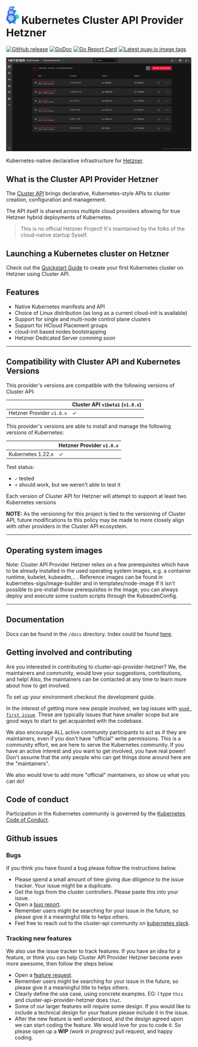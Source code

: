 # <img alt="capi" src="docs/pics/cluster-api.png" height="48x" /> Kubernetes Cluster API Provider Hetzner

[![GitHub release](https://img.shields.io/github/release/syself/cluster-api-provider-hetzner/all.svg?style=flat-square)](https://github.com/syself/cluster-api-provider-hetzner/releases)
[![GoDoc](https://godoc.org/github.com/syself/cluster-api-provider-hetzner?status.svg)](https://pkg.go.dev/github.com/syself/cluster-api-provider-hetzner?tab=overview)
[![Go Report Card](https://goreportcard.com/badge/github.com/syself/cluster-api-provider-hetzner)](https://goreportcard.com/report/github.com/syself/cluster-api-provider-hetzner)
[![Latest quay.io image tags](https://img.shields.io/github/v/tag/syself/cluster-api-provider-hetzner?include_prereleases&label=quay.io)](https://quay.io/repository/syself/cluster-api-provider-hetzner?tab=tags)

<p align="center">
<img alt="hcloud" src="docs/pics/hetzner.png"/>
</p>

Kubernetes-native declarative infrastructure for [Hetzner](https://hetzner.cloud).

## What is the Cluster API Provider Hetzner

The [Cluster API][cluster_api] brings declarative, Kubernetes-style APIs to cluster creation, configuration and management.

The API itself is shared across multiple cloud providers allowing for true Hetzner
hybrid deployments of Kubernetes.

> This is no official Hetzner Project! It's maintained by the folks of the cloud-native startup Syself.

## Launching a Kubernetes cluster on Hetzner

Check out the [Quickstart Guide](docs/topics/quickstart.md) to create your first Kubernetes cluster on Hetzner using Cluster API.

## Features

* Native Kubernetes manifests and API
* Choice of Linux distribution (as long as a current cloud-init is available)
* Support for single and multi-node control plane clusters
* Support for HCloud Placement groups
* cloud-init based nodes bootstrapping
* Hetzner Dedicated Server *comming soon*

---

## Compatibility with Cluster API and Kubernetes Versions

This provider's versions are compatible with the following versions of Cluster API:

|  | Cluster API `v1beta1` (`v1.0.x`) |
|---|---|
|Hetzner Provider `v1.0.x` | ✓ |

This provider's versions are able to install and manage the following versions of Kubernetes:

|  | Hetzner Provider `v1.0.x` |
|---|---|
| Kubernetes 1.22.x | ✓ |

Test status:

* `✓` tested
* `+` should work, but we weren't able to test it


Each version of Cluster API for Hetzner will attempt to support at least two Kubernetes versions 

**NOTE:** As the versioning for this project is tied to the versioning of Cluster API, future modifications to this policy may be made to more closely align with other providers in the Cluster API ecosystem.

------

## Operating system images
Note: Cluster API Provider Hetzner relies on a few prerequisites which have to be already installed in the used operating system images, e.g. a container runtime, kubelet, kubeadm,.. . Reference images can be found in kubernetes-sigs/image-builder and in templates/node-image If it isn't possible to pre-install those prerequisites in the image, you can always deploy and execute some custom scripts through the KubeadmConfig.

---
## Documentation

Docs can be found in the `/docs` directory. Index could be found [here](docs/README.md).

## Getting involved and contributing

Are you interested in contributing to cluster-api-provider-hetzner? We, the
maintainers and community, would love your suggestions, contributions, and help!
Also, the maintainers can be contacted at any time to learn more about how to get
involved.

To set up your environment checkout the development guide.

In the interest of getting more new people involved, we tag issues with
[`good first issue`][good_first_issue].
These are typically issues that have smaller scope but are good ways to start
to get acquainted with the codebase.

We also encourage ALL active community participants to act as if they are
maintainers, even if you don't have "official" write permissions. This is a
community effort, we are here to serve the Kubernetes community. If you have an
active interest and you want to get involved, you have real power! Don't assume
that the only people who can get things done around here are the "maintainers".

We also would love to add more "official" maintainers, so show us what you can
do!

## Code of conduct

Participation in the Kubernetes community is governed by the [Kubernetes Code of Conduct](code-of-conduct.md).

## Github issues

### Bugs

If you think you have found a bug please follow the instructions below.

- Please spend a small amount of time giving due diligence to the issue tracker. Your issue might be a duplicate.
- Get the logs from the cluster controllers. Please paste this into your issue.
- Open a [bug report][bug_report].
- Remember users might be searching for your issue in the future, so please give it a meaningful title to helps others.
- Feel free to reach out to the cluster-api community on [kubernetes slack][slack_info].

### Tracking new features

We also use the issue tracker to track features. If you have an idea for a feature, or think you can help Cluster API Provider Hetzner become even more awesome, then follow the steps below.

- Open a [feature request][feature_request].
- Remember users might be searching for your issue in the future, so please
  give it a meaningful title to helps others.
- Clearly define the use case, using concrete examples. EG: I type `this` and
  cluster-api-provider-hetzner does `that`.
- Some of our larger features will require some design. If you would like to
  include a technical design for your feature please include it in the issue.
- After the new feature is well understood, and the design agreed upon we can
  start coding the feature. We would love for you to code it. So please open
  up a **WIP** *(work in progress)* pull request, and happy coding.

<!-- References -->

[good_first_issue]: https://github.com/syself/cluster-api-provider-hetzner/issues?q=is%3Aissue+is%3Aopen+sort%3Aupdated-desc+label%3A%22good+first+issue%22
[bug_report]: https://github.com/syself/cluster-api-provider-hetzner/issues/new?template=bug_report.md
[feature_request]: https://github.com/syself/cluster-api-provider-hetzner/issues/new?template=feature_request.md
[slack_info]: https://github.com/kubernetes/community/tree/master/communication#slack
[cluster_api]: https://github.com/kubernetes-sigs/cluster-api
[quickstart]: https://cluster-api.sigs.k8s.io/user/quick-start.html